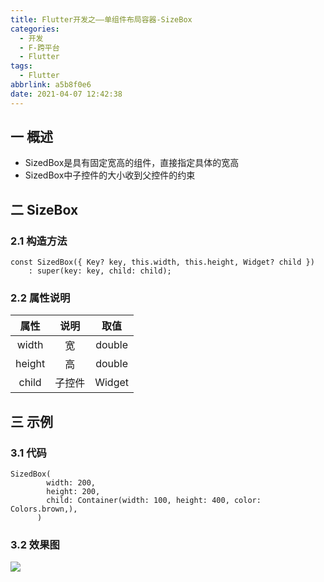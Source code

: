 ```yaml
---
title: Flutter开发之——单组件布局容器-SizeBox
categories:
  - 开发
  - F-跨平台
  - Flutter
tags:
  - Flutter
abbrlink: a5b8f0e6
date: 2021-04-07 12:42:38
---
```

## 一 概述

* SizedBox是具有固定宽高的组件，直接指定具体的宽高
* SizedBox中子控件的大小收到父控件的约束

<!--more-->

## 二 SizeBox

### 2.1 构造方法

```
const SizedBox({ Key? key, this.width, this.height, Widget? child })
    : super(key: key, child: child);
```

### 2.2 属性说明

|  属性  |  说明  |  取值  |
| :----: | :----: | :----: |
| width  |   宽   | double |
| height |   高   | double |
| child  | 子控件 | Widget |

## 三 示例

### 3.1 代码

```
SizedBox(
        width: 200,
        height: 200,
        child: Container(width: 100, height: 400, color: Colors.brown,),
      )
```

### 3.2 效果图

![][1]


[1]:https://fastly.jsdelivr.net/gh/PGzxc/CDN@master/blog-flutter/flutter_sizebox_sample.png
